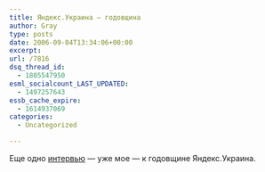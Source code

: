 ```yaml
---
title: Яндекс.Украина — годовщина
author: Gray
type: posts
date: 2006-09-04T13:34:06+00:00
excerpt:
url: /7816
dsq_thread_id:
  - 1805547950
esml_socialcount_LAST_UPDATED:
  - 1497257643
essb_cache_expire:
  - 1614937069
categories:
  - Uncategorized

---
```








Еще одно <a href="http://www.iu.org.ua/news/info_socium/2006/09/5927.html" target="_blank">интервью</a> &#8212; уже мое &#8212; к годовщине Яндекс.Украина.